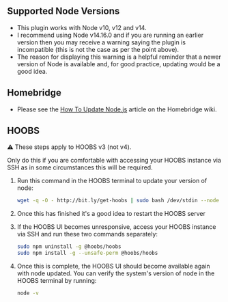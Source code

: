## Supported Node Versions

* This plugin works with Node v10, v12 and v14.
* I recommend using Node v14.16.0 and if you are running an earlier version then you may receive a warning saying the plugin is incompatible (this is not the case as per the point above).
* The reason for displaying this warning is a helpful reminder that a newer version of Node is available and, for good practice, updating would be a good idea.

## Homebridge

* Please see the [How To Update Node.js](https://github.com/homebridge/homebridge/wiki/How-To-Update-Node.js) article on the Homebridge wiki.

## HOOBS

⚠️ These steps apply to HOOBS v3 (not v4).

Only do this if you are comfortable with accessing your HOOBS instance via SSH as in some circumstances this will be required.

1. Run this command in the HOOBS terminal to update your version of node:

    ```bash
    wget -q -O - http://bit.ly/get-hoobs | sudo bash /dev/stdin --node 14.16.0
    ```

2. Once this has finished it's a good idea to restart the HOOBS server
3. If the HOOBS UI becomes unresponsive, access your HOOBS instance via SSH and run these two commands separately:

    ```bash
    sudo npm uninstall -g @hoobs/hoobs
    sudo npm install -g --unsafe-perm @hoobs/hoobs
    ```

4. Once this is complete, the HOOBS UI should become available again with node updated. You can verify the system's version of node in the HOOBS terminal by running:

    ```bash
    node -v
    ```
